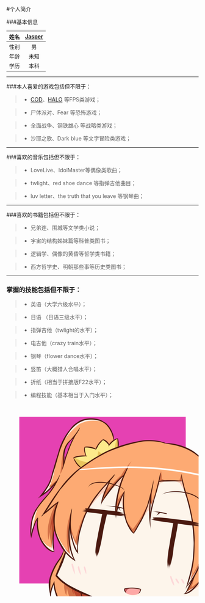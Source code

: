
#个人简介

###基本信息

| 姓名          |  [Jasper](https://github.com/Jasper1545/HelloWorld/blob/master/avator.png)        |
| ------------- |:-------------:|
| 性别          | 男          |
| 年龄          | 未知          |
| 学历          | 本科          |
************************

###本人喜爱的游戏包括但不限于：

>*   [COD](http://baike.baidu.com/subview/97468/4966322.htm#viewPageContent)、[HALO](http://baike.baidu.com/item/halo/35903) 等FPS类游戏；

>*   尸体派对、Fear 等恐怖游戏；

>*  全面战争、钢铁雄心 等战略类游戏；

>*   沙耶之歌、Dark blue 等文字冒险类游戏；

************************************************

###喜欢的音乐包括但不限于：

>*  LoveLive、IdolMaster等偶像类歌曲；

>*  twlight、red shoe dance 等指弹吉他曲目；

>*  luv letter、the truth that you leave 等钢琴曲；

************************************************************

###喜欢的书籍包括但不限于：

>*  兄弟连、围城等文学类小说；

>*  宇宙的结构姊妹篇等科普类图书；

>*  逻辑学、偶像的黄昏等哲学类书籍；

>*  西方哲学史、明朝那些事等历史类图书；

******************************************************************

###  掌握的技能包括但不限于：

>*  英语（大学六级水平）；

>*  日语 （日语三级水平）；

>*  指弹吉他（twlight的水平）；

>*  电吉他（crazy train水平）；

>*  钢琴（flower dance水平）；

>*  竖笛（大概猎人合唱水平）；

>*  折纸（相当于拼接版F22水平）；
 
>*  编程技能（基本相当于入门水平）；


![](https://github.com/Jasper1545/HelloWorld/blob/master/avator.png)




   

